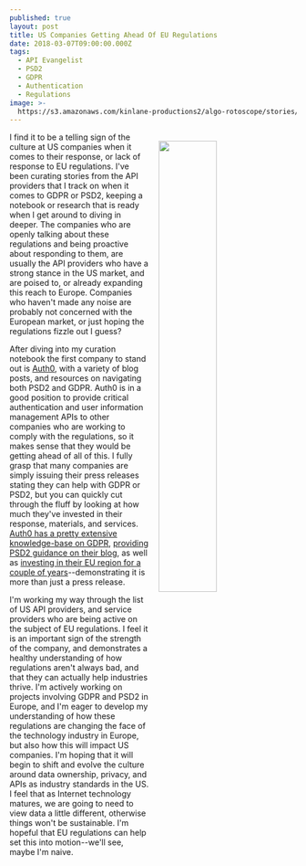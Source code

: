 ```yaml
---
published: true
layout: post
title: US Companies Getting Ahead Of EU Regulations
date: 2018-03-07T09:00:00.000Z
tags:
  - API Evangelist
  - PSD2
  - GDPR
  - Authentication
  - Regulations
image: >-
  https://s3.amazonaws.com/kinlane-productions2/algo-rotoscope/stories/gargoyle-nd-paris_atari_missle.jpg
---
```

<p><img src="https://s3.amazonaws.com/kinlane-productions2/algo-rotoscope/stories/gargoyle-nd-paris_atari_missle.jpg" align="right" width="45%" style="padding: 15px;" /></p>I find it to be a telling sign of the culture at US companies when it comes to their response, or lack of response to EU regulations. I've been curating stories from the API providers that I track on when it comes to GDPR or PSD2, keeping a notebook or research that is ready when I get around to diving in deeper. The companies who are openly talking about these regulations and being proactive about responding to them, are usually the API providers who have a strong stance in the US market, and are poised to, or already expanding this reach to Europe. Companies who haven't made any noise are probably not concerned with the European market, or just hoping the regulations fizzle out I guess?

After diving into my curation notebook the first company to stand out is [Auth0](https://auth0.com/), with a variety of blog posts, and resources on navigating both PSD2 and GDPR. Auth0 is in a good position to provide critical authentication and user information management APIs to other companies who are working to comply with the regulations, so it makes sense that they would be getting ahead of all of this. I fully grasp that many companies are simply issuing their press releases stating they can help with GDPR or PSD2, but you can quickly cut through the fluff by looking at how much they've invested in their response, materials, and services. [Auth0 has a pretty extensive knowledge-base on GDPR](https://auth0.com/docs/compliance/gdpr), [providing PSD2 guidance on their blog](https://auth0.com/blog/open-auth-standards-psd2/), as well as [investing in their EU region for a couple of years](https://auth0.com/blog/auth0-europe-launches/)--demonstrating it is more than just a press release.

I'm working my way through the list of US API providers, and service providers who are being active on the subject of EU regulations. I feel it is an important sign of the strength of the company, and demonstrates a healthy understanding of how regulations aren't always bad, and that they can actually help industries thrive. I'm actively working on projects involving GDPR and PSD2 in Europe, and I'm eager to develop my understanding of how these regulations are changing the face of the technology industry in Europe, but also how this will impact US companies. I'm hoping that it will begin to shift and evolve the culture around data ownership, privacy, and APIs as industry standards in the US. I feel that as Internet technology matures, we are going to need to view data a little different, otherwise things won't be sustainable. I'm hopeful that EU regulations can help set this into motion--we'll see, maybe I'm naive.

